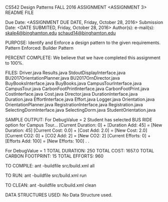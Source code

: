 CS542 Design Patterns
FALL 2016
ASSIGNMENT <ASSIGNMENT 3> README FILE

Due Date: <ASSIGNMENT DUE DATE,  Friday, October 28, 2016>
Submission Date: <DATE SUBMITED,  Friday, October 28, 2016>
Author(s): <Sagar Kale> 
           <Saurabh Chaudhari>
e-mail(s): <skale4@binghamton.edu>
		   <schaud14@binghamton.edu>

PURPOSE:
Identify and Enforce a design pattern to the given requirements.
Pattern Enforced: Builder Pattern

PERCENT COMPLETE:
We believe that we have completed this assignment to 100%.

FILES:
Driver.java
Results.java
StdoutDisplayInterface.java
BU2017OrientationPlanner.java
BU2017OrnDirector.java
BuyBooksInterface.java
BuyBooks.java
CampusTourInterface.java
CampusTour.java
CarbonFootPrintInterface.java
CarbonFootPrint.java
CostInterface.java
Cost.java
Director.java
DurationInterface.java
Duration.java
EffortInterface.java
Effort.java
Logger.java
Orientation.java
OrientationPlanner.java
RegistrationInterface.java
Registration.java
SelectingDormInterface.java
SelectingDorm.java
StudentOrientation.java

SAMPLE OUTPUT:
For DebugValue = 2
Student has selected BUS RIDE option for Campus Tour...
[Current Duration: 0] + [Duration Add: 45] = [New Duration: 45]
[Current Cost: 0.0] + [Cost Add: 2.0] = [New Cost: 2.0]
[Current CO2: 0] + [CO2 Add: 2] = [New CO2: 2]
[Current Efforts: 0] + [Efforts Add: 100] = [New Efforts: 100]
.
.

For DebugValue = 1
TOTAL DURATION: 250
TOTAL COST: 1657.0
TOTAL CARBON FOOTPRINT: 15
TOTAL EFFORTS: 960

TO COMPILE: 
ant -buildfile src/build.xml all

TO RUN:
ant -buildfile src/build.xml run

TO CLEAN: 
ant -buildfile src/build.xml clean

DATA STRUCTURES USED:
No Data Structure used.